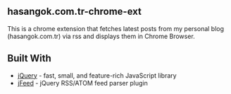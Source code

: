 ## hasangok.com.tr-chrome-ext

This is a chrome extension that fetches latest posts from my personal blog (hasangok.com.tr) via rss and displays them in Chrome Browser.

## Built With

* [jQuery](https://jquery.com) - fast, small, and feature-rich JavaScript library
* [jFeed](https://github.com/jfhovinne/jFeed) - jQuery RSS/ATOM feed parser plugin